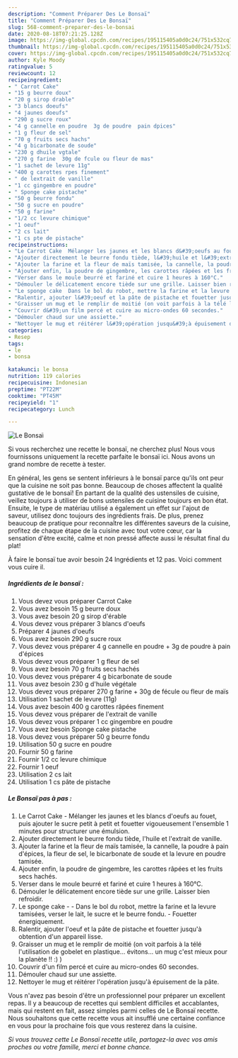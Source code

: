 ```yaml
---
description: "Comment Préparer Des Le Bonsaï"
title: "Comment Préparer Des Le Bonsaï"
slug: 568-comment-preparer-des-le-bonsai
date: 2020-08-18T07:21:25.128Z
image: https://img-global.cpcdn.com/recipes/195115405a0d0c24/751x532cq70/le-bonsai-photo-principale-de-la-recette.jpg
thumbnail: https://img-global.cpcdn.com/recipes/195115405a0d0c24/751x532cq70/le-bonsai-photo-principale-de-la-recette.jpg
cover: https://img-global.cpcdn.com/recipes/195115405a0d0c24/751x532cq70/le-bonsai-photo-principale-de-la-recette.jpg
author: Kyle Moody
ratingvalue: 5
reviewcount: 12
recipeingredient:
- " Carrot Cake"
- "15 g beurre doux"
- "20 g sirop drable"
- "3 blancs doeufs"
- "4 jaunes doeufs"
- "290 g sucre roux"
- "4 g cannelle en poudre  3g de poudre  pain dpices"
- "1 g fleur de sel"
- "70 g fruits secs hachs"
- "4 g bicarbonate de soude"
- "230 g dhuile vgtale"
- "270 g farine  30g de fcule ou fleur de mas"
- "1 sachet de levure 11g"
- "400 g carottes rpes finement"
- " de lextrait de vanille"
- "1 cc gingembre en poudre"
- " Sponge cake pistache"
- "50 g beurre fondu"
- "50 g sucre en poudre"
- "50 g farine"
- "1/2 cc levure chimique"
- "1 oeuf"
- "2 cs lait"
- "1 cs pte de pistache"
recipeinstructions:
- "Le Carrot Cake  Mélanger les jaunes et les blancs d&#39;oeufs au fouet, puis ajouter le sucre petit à petit et fouetter vigoueusement l&#39;ensemble 1 minutes pour structurer une émulsion."
- "Ajouter directement le beurre fondu tiède, l&#39;huile et l&#39;extrait de vanille."
- "Ajouter la farine et la fleur de maïs tamisée, la cannelle, la poudre à pain d&#39;épices, la fleur de sel, le bicarbonate de soude et la levure en poudre tamisée."
- "Ajouter enfin, la poudre de gingembre, les carottes râpées et les fruits secs hachés."
- "Verser dans le moule beurré et fariné et cuire 1 heures à 160°C."
- "Démouler le délicatement encore tiède sur une grille. Laisser bien refroidir."
- "Le sponge cake  Dans le bol du robot, mettre la farine et la levure tamisées, verser le lait, le sucre et le beurre fondu. Fouetter énergiquement."
- "Ralentir, ajouter l&#39;oeuf et la pâte de pistache et fouetter jusqu&#39;à obtention d&#39;un appareil lisse."
- "Graisser un mug et le remplir de moitié (on voit parfois à la télé l&#39;utilisation de gobelet en plastique... évitons... un mug c&#39;est mieux pour la planète !! :) )"
- "Couvrir d&#39;un film percé et cuire au micro-ondes 60 secondes."
- "Démouler chaud sur une assiette."
- "Nettoyer le mug et réitérer l&#39;opération jusqu&#39;à épuisement de la pâte."
categories:
- Resep
tags:
- le
- bonsa

katakunci: le bonsa 
nutrition: 119 calories
recipecuisine: Indonesian
preptime: "PT22M"
cooktime: "PT45M"
recipeyield: "1"
recipecategory: Lunch

---
```



![Le Bonsaï](https://img-global.cpcdn.com/recipes/195115405a0d0c24/751x532cq70/le-bonsai-photo-principale-de-la-recette.jpg)

Si vous recherchez une recette le bonsaï, ne cherchez plus! Nous vous fournissons uniquement la recette parfaite le bonsaï ici. Nous avons un grand nombre de recette à tester.

En général, les gens se sentent inférieurs à le bonsaï parce qu'ils ont peur que la cuisine ne soit pas bonne. Beaucoup de choses affectent la qualité gustative de le bonsaï! En partant de la qualité des ustensiles de cuisine, veillez toujours à utiliser de bons ustensiles de cuisine toujours en bon état. Ensuite, le type de matériau utilisé a également un effet sur l'ajout de saveur, utilisez donc toujours des ingrédients frais. De plus, prenez beaucoup de pratique pour reconnaître les différentes saveurs de la cuisine, profitez de chaque étape de la cuisine avec tout votre cœur, car la sensation d'être excité, calme et non pressé affecte aussi le résultat final du plat!

<!--inarticleads1-->

À faire le bonsaï tue avoir besoin 24 Ingrédients et 12 pas. Voici comment vous cuire il.

##### Ingrédients de le bonsaï :

1. Vous devez vous préparer  Carrot Cake
1. Vous avez besoin 15 g beurre doux
1. Vous avez besoin 20 g sirop d&#39;érable
1. Vous devez vous préparer 3 blancs d&#39;oeufs
1. Préparer 4 jaunes d&#39;oeufs
1. Vous avez besoin 290 g sucre roux
1. Vous devez vous préparer 4 g cannelle en poudre + 3g de poudre à pain d&#39;épices
1. Vous devez vous préparer 1 g fleur de sel
1. Vous avez besoin 70 g fruits secs hachés
1. Vous devez vous préparer 4 g bicarbonate de soude
1. Vous avez besoin 230 g d&#39;huile végétale
1. Vous devez vous préparer 270 g farine + 30g de fécule ou fleur de maïs
1. Utilisation 1 sachet de levure (11g)
1. Vous avez besoin 400 g carottes râpées finement
1. Vous devez vous préparer  de l&#39;extrait de vanille
1. Vous devez vous préparer 1 cc gingembre en poudre
1. Vous avez besoin  Sponge cake pistache
1. Vous devez vous préparer 50 g beurre fondu
1. Utilisation 50 g sucre en poudre
1. Fournir 50 g farine
1. Fournir 1/2 cc levure chimique
1. Fournir 1 oeuf
1. Utilisation 2 cs lait
1. Utilisation 1 cs pâte de pistache




<!--inarticleads2-->

##### Le Bonsaï pas à pas :

1. Le Carrot Cake  - Mélanger les jaunes et les blancs d&#39;oeufs au fouet, puis ajouter le sucre petit à petit et fouetter vigoueusement l&#39;ensemble 1 minutes pour structurer une émulsion.
1. Ajouter directement le beurre fondu tiède, l&#39;huile et l&#39;extrait de vanille.
1. Ajouter la farine et la fleur de maïs tamisée, la cannelle, la poudre à pain d&#39;épices, la fleur de sel, le bicarbonate de soude et la levure en poudre tamisée.
1. Ajouter enfin, la poudre de gingembre, les carottes râpées et les fruits secs hachés.
1. Verser dans le moule beurré et fariné et cuire 1 heures à 160°C.
1. Démouler le délicatement encore tiède sur une grille. Laisser bien refroidir.
1. Le sponge cake -  - Dans le bol du robot, mettre la farine et la levure tamisées, verser le lait, le sucre et le beurre fondu. - Fouetter énergiquement.
1. Ralentir, ajouter l&#39;oeuf et la pâte de pistache et fouetter jusqu&#39;à obtention d&#39;un appareil lisse.
1. Graisser un mug et le remplir de moitié (on voit parfois à la télé l&#39;utilisation de gobelet en plastique... évitons... un mug c&#39;est mieux pour la planète !! :) )
1. Couvrir d&#39;un film percé et cuire au micro-ondes 60 secondes.
1. Démouler chaud sur une assiette.
1. Nettoyer le mug et réitérer l&#39;opération jusqu&#39;à épuisement de la pâte.




<!--inarticleads1-->

<p>
Vous n'avez pas besoin d'être un professionnel pour préparer un excellent repas. Il y a beaucoup de recettes qui semblent difficiles et accablantes, mais qui restent en fait, assez simples parmi celles de Le Bonsaï recette. Nous souhaitons que cette recette vous ait insufflé une certaine confiance en vous pour la prochaine fois que vous resterez dans la cuisine.
</p>

<p>
<i>Si vous trouvez cette Le Bonsaï recette utile, partagez-la avec vos amis proches ou votre famille, merci et bonne chance.</i>
</p>
